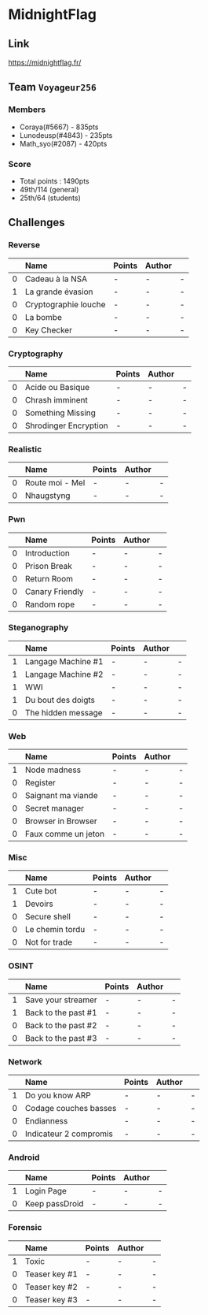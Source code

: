 # MidnightFlag
## Link
https://midnightflag.fr/
## Team `Voyageur256`
### Members
* Coraya(#5667) - 835pts
* Lunodeusp(#4843) - 235pts
* Math_syo(#2087) - 420pts
### Score
* Total points : 1490pts
* 49th/114 (general)
* 25th/64 (students)
## Challenges
### Reverse
|   | Name | Points | Author |  |
| :- | :- | :- | :- | :- |
| 0 | Cadeau à la NSA | - | - | - |
| 1 | La grande évasion | - | - | - |
| 0 | Cryptographie louche | - | - | - |
| 0 | La bombe | - | - | - | 
| 0 | Key Checker | - | - | - |
### Cryptography
|   | Name | Points | Author |  |
| :- | :- | :- | :- | :- |
| 0 | Acide ou Basique | - | - | - |
| 0 | Chrash imminent | - | - | - |
| 0 | Something Missing | - | - | - |
| 0 | Shrodinger Encryption | - | - | - |
### Realistic
|   | Name | Points | Author |  |
| :- | :- | :- | :- | :- |
| 0 | Route moi - Mel | - | - | - |
| 0 | Nhaugstyng | - | - | - |
### Pwn
|   | Name | Points | Author |  |
| :- | :- | :- | :- | :- |
| 0 | Introduction | - | - | - |
| 0 | Prison Break | - | - | - |
| 0 | Return Room | - | - | - |
| 0 | Canary Friendly | - | - | - |
| 0 | Random rope | - | - | - |
### Steganography
|  | Name | Points | Author |  |
| :- | :- | :- | :- | :- |
| 1 | Langage Machine #1 | - | - | - |
| 1 | Langage Machine #2 | - | - | - |
| 1 | WWI | - | - | - |
| 1 | Du bout des doigts | - | - | - |
| 0 | The hidden message | - | - | - |
### Web
|   | Name | Points | Author |  |
| :- | :- | :- | :- | :- |
| 1 | Node madness | - | - | - |
| 0 | Register | - | - | - |
| 0 | Saignant ma viande | - | - | - |
| 0 | Secret manager | - | - | - |
| 0 | Browser in Browser | - | - | - |
| 0 | Faux comme un jeton | - | - | - |
### Misc
|   | Name | Points | Author |  |
| :- | :- | :- | :- | :- |
| 1 | Cute bot | - | - | - |
| 1 | Devoirs | - | - | - |
| 0 | Secure shell | - | - | - |
| 0 | Le chemin tordu | - | - | - |
| 0 | Not for trade | - | - | - |
### OSINT
|   | Name | Points | Author |  |
| :- | :- | :- | :- | :- |
| 1 | Save your streamer | - | - | - |
| 1 | Back to the past #1 | - | - | - |
| 0 | Back to the past #2 | - | - | - |
| 0 | Back to the past #3 | - | - | - |
### Network
|   | Name | Points | Author |  |
| :- | :- | :- | :- | :- |
| 1 | Do you know ARP | - | - | - |
| 0 | Codage couches basses | - | - | - |
| 0 | Endianness | - | - | - |
| 0 | Indicateur 2 compromis | - | - | - |
### Android
|   | Name | Points | Author |  |
| :- | :- | :- | :- | :- |
| 1 | Login Page | - | - | - |
| 0 | Keep passDroid | - | - | - |
### Forensic
|   | Name | Points | Author |  |
| :- | :- | :- | :- | :- |
| 1 | Toxic | - | - | - |
| 0 | Teaser key #1 | - | - | - |
| 0 | Teaser key #2 | - | - | - |
| 0 | Teaser key #3 | - | - | - |
